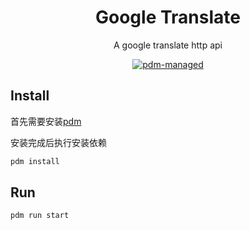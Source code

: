 <div align="center">

# Google Translate

A google translate http api

[![pdm-managed](https://img.shields.io/badge/pdm-managed-blueviolet)](https://pdm.fming.dev)
</div>

## Install

首先需要安装[pdm](https://github.com/pdm-project/pdm)

安装完成后执行安装依赖
```bash
pdm install
```

## Run

```bash
pdm run start
```
